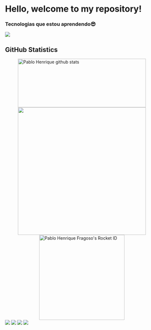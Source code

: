 <H1>Hello, welcome to my repository!</H1>

<div><h3>Tecnologias que estou aprendendo😎</h3></div>

 <p align="start">
  <a href="https://skillicons.dev">
    <img src="https://skillicons.dev/icons?i=figma,github,git,vscode,html,css,vue,react,nodejs,javascript,typescript,sql" />
  </a>
</p>
  
## **GitHub Statistics**


<div style="display: flex; justify-content: center; flex-wrap: wrap;">
  <!-- GitHub Stats -->
  <div>
    <a href="https://github.com/fragoso-dev">
      <img src="https://github-readme-stats.vercel.app/api?username=fragoso-dev&show_icons=true&theme=dark&line_height=33&count_private=true" alt="Pablo Henrique github stats" height="160" width="420"/>
    </a>
  </div>
  <div>
    <a href="https://github.com/fragoso-dev">
     <img src="https://github-readme-stats.vercel.app/api/top-langs/?username=fragoso-dev&langs_count=7&theme=dark&hide_langs_below=1&layout=compact"  heigth="160" width="420px"/>
    </a>
  </div>
  <!-- Card Rocket ID -->
  <div>
    <img src="https://app.rocketseat.com.br/api/rocketid/share?slug=fragosoph-dev&type=card" width="280" alt="Pablo Henrique Fragoso's Rocket ID"/>
  </div>
</div>

<div> 
<!--   <a href="https://www.youtube.com/channel/UC_-uuuZbY0AAt9CViNzvc-Q" target="_blank"><img src="https://img.shields.io/badge/YouTube-FF0000?style=for-the-badge&logo=youtube&logoColor=white" target="_blank"></a> -->
  <a href="https://www.instagram.com/fragosoph?igsh=YjlhMHd4MnF4MWg1" target="_blank"><img src="https://img.shields.io/badge/-Instagram-%23E4405F?style=for-the-badge&logo=instagram&logoColor=white" target="_blank"></a>
  <a href="https://discord.gg/G9GPg5SA75" target="_blank"><img src="https://img.shields.io/badge/Discord-7289DA?style=for-the-badge&logo=discord&logoColor=white" target="_blank"></a> 
  <a href = "mailto:fragosoph.dev@gmail.com"><img src="https://img.shields.io/badge/-Gmail-%23333?style=for-the-badge&logo=gmail&logoColor=white" target="_blank"></a>
  <a href="https://www.linkedin.com/in/pablo-henrique-4254bb340" target="_blank"><img src="https://img.shields.io/badge/-LinkedIn-%230077B5?style=for-the-badge&logo=linkedin&logoColor=white" target="_blank"></a> 

 
</div>
